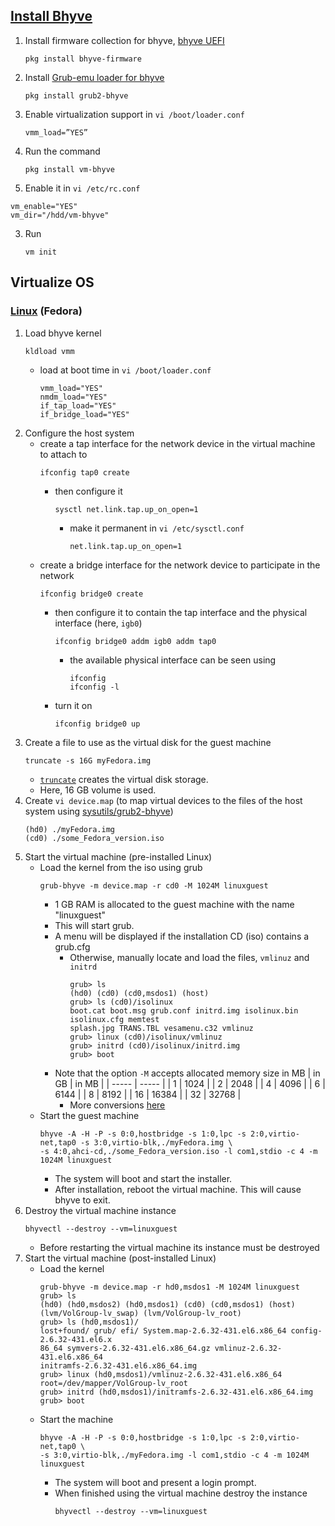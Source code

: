 ## [Install Bhyve](https://www.freshports.org/sysutils/vm-bhyve)

1. Install firmware collection for bhyve, [bhyve UEFI](https://wiki.freebsd.org/bhyve/UEFI)
   ```
   pkg install bhyve-firmware
   ```
2. Install [Grub-emu loader for bhyve](https://www.freshports.org/sysutils/grub2-bhyve)
   ```
   pkg install grub2-bhyve
   ```
3. Enable virtualization support in `vi /boot/loader.conf`
   ```
   vmm_load=”YES”
   ```
1. Run the command
   ```
   pkg install vm-bhyve
   ```
2. Enable it in `vi /etc/rc.conf`
  ```
  vm_enable="YES"
  vm_dir="/hdd/vm-bhyve"
  ```
3. Run
   ```
   vm init
   ```

## Virtualize OS

### [Linux](https://docs.freebsd.org/en/books/handbook/virtualization/#virtualization-bhyve-linux) (Fedora)

1. Load bhyve kernel
   ```
   kldload vmm
   ```
   * load at boot time in `vi /boot/loader.conf`
     ```
     vmm_load="YES"
     nmdm_load="YES"
     if_tap_load="YES"
     if_bridge_load="YES"
     ```
2. Configure the host system
   * create a tap interface for the network device in the virtual machine to attach to
     ```
     ifconfig tap0 create
     ```
     - then configure it
       ```
       sysctl net.link.tap.up_on_open=1
       ```
       + make it permanent in `vi /etc/sysctl.conf`
         ```
         net.link.tap.up_on_open=1
         ``` 
   * create a bridge interface for the network device to participate in the network
     ```
     ifconfig bridge0 create
     ```
     - then configure it to contain the tap interface and the physical interface (here, `igb0`)
       ```
       ifconfig bridge0 addm igb0 addm tap0
       ```
       + the available physical interface can be seen using
         ```
         ifconfig
         ifconfig -l
         ```
     - turn it on
       ```
       ifconfig bridge0 up
       ```
3. Create a file to use as the virtual disk for the guest machine
   ```
   truncate -s 16G myFedora.img
   ```
   * [`truncate`](https://man.freebsd.org/cgi/man.cgi?query=truncate&sektion=1&format=html) creates the virtual disk storage.
   * Here, 16 GB volume is used.
4. Create `vi device.map` (to map virtual devices to the files of the host system using [sysutils/grub2-bhyve](https://www.freshports.org/sysutils/grub2-bhyve))
   ```
   (hd0) ./myFedora.img
   (cd0) ./some_Fedora_version.iso
   ```
5. Start the virtual machine (pre-installed Linux)
   * Load the kernel from the iso using grub
     ```
     grub-bhyve -m device.map -r cd0 -M 1024M linuxguest
     ```
     - 1 GB RAM is allocated to the guest machine with the name "linuxguest"
     - This will start grub.
     - A menu will be displayed if the installation CD (iso) contains a grub.cfg
       + Otherwise, manually locate and load the files, `vmlinuz` and `initrd`
         ```
         grub> ls
         (hd0) (cd0) (cd0,msdos1) (host)
         grub> ls (cd0)/isolinux
         boot.cat boot.msg grub.conf initrd.img isolinux.bin isolinux.cfg memtest
         splash.jpg TRANS.TBL vesamenu.c32 vmlinuz
         grub> linux (cd0)/isolinux/vmlinuz
         grub> initrd (cd0)/isolinux/initrd.img
         grub> boot
         ```
      - Note that the option `-M` accepts allocated memory size in MB
        | in GB | in MB |
        | ----- | ----- |
        | 1     | 1024  |
        | 2     | 2048  |
        | 4     | 4096  |
        | 6     | 6144  |
        | 8     | 8192  |
        | 16    | 16384 |
        | 32    | 32768 |
        + More conversions [here](https://www.flightpedia.org/convert/data-storage.html)
   * Start the guest machine
     ```
     bhyve -A -H -P -s 0:0,hostbridge -s 1:0,lpc -s 2:0,virtio-net,tap0 -s 3:0,virtio-blk,./myFedora.img \
     -s 4:0,ahci-cd,./some_Fedora_version.iso -l com1,stdio -c 4 -m 1024M linuxguest
     ```
     - The system will boot and start the installer.
     - After installation, reboot the virtual machine. This will cause bhyve to exit.
6. Destroy the virtual machine instance
   ```
   bhyvectl --destroy --vm=linuxguest
   ```
   * Before restarting the virtual machine its instance must be destroyed
7. Start the virtual machine (post-installed Linux)
   * Load the kernel
     ```
     grub-bhyve -m device.map -r hd0,msdos1 -M 1024M linuxguest
     grub> ls
     (hd0) (hd0,msdos2) (hd0,msdos1) (cd0) (cd0,msdos1) (host)
     (lvm/VolGroup-lv_swap) (lvm/VolGroup-lv_root)
     grub> ls (hd0,msdos1)/
     lost+found/ grub/ efi/ System.map-2.6.32-431.el6.x86_64 config-2.6.32-431.el6.x
     86_64 symvers-2.6.32-431.el6.x86_64.gz vmlinuz-2.6.32-431.el6.x86_64
     initramfs-2.6.32-431.el6.x86_64.img
     grub> linux (hd0,msdos1)/vmlinuz-2.6.32-431.el6.x86_64 root=/dev/mapper/VolGroup-lv_root
     grub> initrd (hd0,msdos1)/initramfs-2.6.32-431.el6.x86_64.img
     grub> boot
     ```
   * Start the machine
     ```
     bhyve -A -H -P -s 0:0,hostbridge -s 1:0,lpc -s 2:0,virtio-net,tap0 \
     -s 3:0,virtio-blk,./myFedora.img -l com1,stdio -c 4 -m 1024M linuxguest
     ```
     - The system will boot and present a login prompt.
     - When finished using the virtual machine destroy the instance
       ```
       bhyvectl --destroy --vm=linuxguest
       ```

